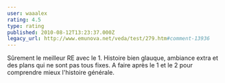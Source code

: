 ```yaml
---
user: waaalex
rating: 4.5
type: rating
published: 2010-08-12T13:23:37.000Z
legacy_url: http://www.emunova.net/veda/test/279.htm#comment-13936
---
```

Sûrement le meilleur RE avec le 1\.
Histoire bien glauque, ambiance extra et des plans qui ne sont pas tous fixes.
A faire après le 1 et le 2 pour comprendre mieux l'histoire générale.